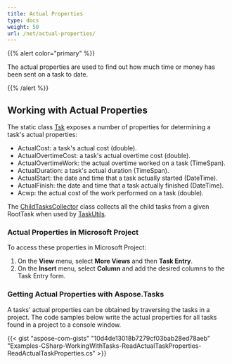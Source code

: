 ```yaml
---
title: Actual Properties
type: docs
weight: 50
url: /net/actual-properties/
---
```


{{% alert color="primary" %}} 

The actual properties are used to find out how much time or money has been sent on a task to date.

{{% /alert %}} 
## **Working with Actual Properties**
The static class [Tsk](http://www.aspose.com/api/net/tasks/aspose.tasks/tsk) exposes a number of properties for determining a task's actual properties:

- ActualCost: a task's actual cost (double).
- ActualOvertimeCost: a task's actual overtime cost (double).
- ActualOvertimeWork: the actual overtime worked on a task (TimeSpan).
- ActualDuration: a task's actual duration (TimeSpan).
- ActualStart: the date and time that a task actually started (DateTime).
- ActualFinish: the date and time that a task actually finished (DateTime).
- Acwp: the actual cost of the work performed on a task (double).

The [ChildTasksCollector](http://www.aspose.com/api/net/tasks/aspose.tasks/tsk) class collects all the child tasks from a given RootTask when used by [TaskUtils](http://www.aspose.com/api/net/tasks/aspose.tasks.util/taskutils).
### **Actual Properties in Microsoft Project**
To access these properties in Microsoft Project:

1. On the **View** menu, select **More Views** and then **Task Entry**.
1. On the **Insert** menu, select **Column** and add the desired columns to the Task Entry form.
### **Getting Actual Properties with Aspose.Tasks**
A tasks' actual properties can be obtained by traversing the tasks in a project. The code samples below write the actual properties for all tasks found in a project to a console window.

{{< gist "aspose-com-gists" "10d4de13018b7279cf03bab28ed78aeb" "Examples-CSharp-WorkingWithTasks-ReadActualTaskProperties-ReadActualTaskProperties.cs" >}}
